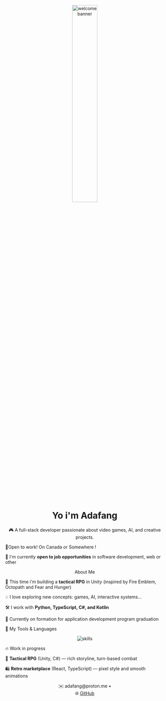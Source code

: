 <p align="center">
  <img src="https://i.gifer.com/9Lwu.gif" width="40%" alt="welcome banner" />
</p>

<h1 align="center"> Yo i'm Adafang </h1>

<p align="center">
🎮 A full-stack developer passionate about video games, AI, and creative projects.
</p>

📌Open to work! On Canada or Somewhere !

🚀 I'm currently **open to job opportunities** in software development, web or other

<p align="center">
About Me
</p>

  🧩 This time i'm building a **tactical RPG** in Unity (inspired by Fire Emblem, Octopath and Fear and Hunger)
  
  💡 I love exploring new concepts: games, AI, interactive systems...
  
  🛠️ I work with **Python, TypeScript, C#, and Kotlin**

  🌱 Currently on formation for application development program graduation
  
🧰 My Tools & Languages

<p align="center">
  <img src="https://skillicons.dev/icons?i=python,typescript,cs,kotlin,react,unity" alt="skills" />
</p>


🔥 Work in progress

  🎯 **Tactical RPG** (Unity, C#) — rich storyline, turn-based combat
 
  🛍️ **Retro marketplace** (React, TypeScript) — pixel style and smooth animations


<p align="center">
  ✉️ adafang@proton.me • 
  <br>
  🌐 <a href="https://github.com/0xAdafang">GitHub</a>
</p>
